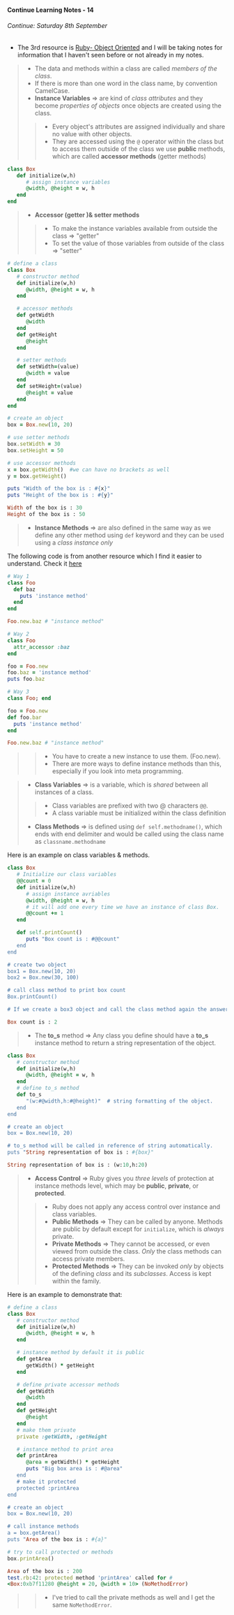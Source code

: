 #### Continue Learning Notes - 14

###### Continue: Saturday 8th September

+ The 3rd resource is [Ruby- Object Oriented](https://www.tutorialspoint.com/ruby/ruby_object_oriented.htm) and I will be taking notes for information that I haven't seen before or not already in my notes.
>* The data and methods within a class are called *members of the class*.
>* If there is more than one word in the class name, by convention CamelCase.
>* __Instance Variables__ => are kind of *class attributes* and they become *properties of objects* once objects are created using the class.
>>* Every object's attributes are assigned individually and share no value with other objects.
>>* They are accessed using the `@` operator within the class but to access them outside of the class we use __public__ methods, which are called __accessor methods__ (getter methods)

```Ruby
class Box
   def initialize(w,h)
      # assign instance variables
      @width, @height = w, h
   end
end
```
>* __Accessor (getter )& setter methods__
>>* To make the instance variables available from outside the class => "getter"
>>* To set the value of those variables from outside of the class => "setter"

```Ruby
# define a class
class Box
   # constructor method
   def initialize(w,h)
      @width, @height = w, h
   end

   # accessor methods
   def getWidth
      @width
   end
   def getHeight
      @height
   end

   # setter methods
   def setWidth=(value)
      @width = value
   end
   def setHeight=(value)
      @height = value
   end
end

# create an object
box = Box.new(10, 20)

# use setter methods
box.setWidth = 30
box.setHeight = 50

# use accessor methods
x = box.getWidth()  #we can have no brackets as well
y = box.getHeight()

puts "Width of the box is : #{x}"
puts "Height of the box is : #{y}"
```

```Ruby
Width of the box is : 30
Height of the box is : 50
```

>* __Instance Methods__ => are also defined in the same way as we define any other method using `def` keyword and they can be used using a *class instance only*

The following code is from another resource which I find it easier to understand. Check it [here](http://www.railstips.org/blog/archives/2009/05/11/class-and-instance-methods-in-ruby/)

```Ruby
# Way 1
class Foo
  def baz
    puts 'instance method'
  end
end

Foo.new.baz # "instance method"

# Way 2
class Foo
  attr_accessor :baz
end

foo = Foo.new
foo.baz = 'instance method'
puts foo.baz

# Way 3
class Foo; end

foo = Foo.new
def foo.bar
  puts 'instance method'
end

Foo.new.baz # "instance method"
```

>>* You have to create a new instance to use them. (Foo.new).
>>* There are more ways to define instance methods than this, especially if you look into meta programming.

>* __Class Variables__ =>  is a variable, which is *shared* between all instances of a class.
>>* Class variables are prefixed with two @ characters `@@`.
>>* A class variable must be initialized within the class definition
>* __Class Methods__ => is defined using `def self.methodname()`, which ends with end delimiter and would be called using the class name as `classname.methodname`

Here is an example on class variables & methods.

```Ruby
class Box
   # Initialize our class variables
   @@count = 0
   def initialize(w,h)
      # assign instance avriables
      @width, @height = w, h
      # it will add one every time we have an instance of class Box.
      @@count += 1  
   end

   def self.printCount()
      puts "Box count is : #@@count"
   end
end

# create two object
box1 = Box.new(10, 20)
box2 = Box.new(30, 100)

# call class method to print box count
Box.printCount()

# If we create a box3 object and call the class method again the answer will be 3
```
```Ruby
Box count is : 2
```

>* The __to_s__ method => Any class you define should have a __to_s__ instance method to return a string representation of the object.

```Ruby
class Box
   # constructor method
   def initialize(w,h)
      @width, @height = w, h
   end
   # define to_s method
   def to_s
      "(w:#@width,h:#@height)"  # string formatting of the object.
   end
end

# create an object
box = Box.new(10, 20)

# to_s method will be called in reference of string automatically.
puts "String representation of box is : #{box}"
```
```Ruby
String representation of box is : (w:10,h:20)
```
>* __Access Control__ =>  Ruby gives you *three levels* of protection at instance methods level, which may be __public__, __private__, or __protected__.
>>* Ruby does not apply any access control over instance and class variables.
>>* __Public Methods__ => They can be called by anyone. Methods are public by default except for `initialize`, which is *always* private.
>>* __Private Methods__ => They cannot be accessed, or even viewed from outside the class. *Only* the class methods can access private members.
>>* __Protected Methods__ => They can be invoked *only* by objects of the defining *class* and its *subclasses*. Access is kept within the family.

Here is an example to demonstrate that:

```Ruby
# define a class
class Box
   # constructor method
   def initialize(w,h)
      @width, @height = w, h
   end

   # instance method by default it is public
   def getArea
      getWidth() * getHeight
   end

   # define private accessor methods
   def getWidth
      @width
   end
   def getHeight
      @height
   end
   # make them private
   private :getWidth, :getHeight

   # instance method to print area
   def printArea
      @area = getWidth() * getHeight
      puts "Big box area is : #@area"
   end
   # make it protected
   protected :printArea
end

# create an object
box = Box.new(10, 20)

# call instance methods
a = box.getArea()
puts "Area of the box is : #{a}"

# try to call protected or methods
box.printArea()
```
```Ruby
Area of the box is : 200
test.rb:42: protected method 'printArea' called for #
<Box:0xb7f11280 @height = 20, @width = 10> (NoMethodError)
```

>>* I've tried to call the private methods as well and I get the same `NoMethodError`.
